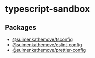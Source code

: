 # typescript-sandbox

## Packages

- [@suimenkathemove/tsconfig](./packages/tsconfig)
- [@suimenkathemove/eslint-config](./packages/eslint-config)
- [@suimenkathemove/prettier-config](./packages/prettier-config)
